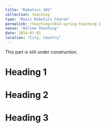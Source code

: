 ```yaml
---
title: "Robotics 101"
collection: teaching
type: "Basic Robotics Course"
permalink: /teaching/2014-spring-teaching-1
venue: "Online Teaching"
date: 2024-01-01
location: "City, Country"
---
```


This part is still under construction.

Heading 1
======

Heading 2
======

Heading 3
======